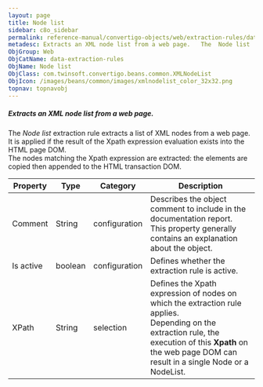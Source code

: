 ```yaml
---
layout: page
title: Node list
sidebar: c8o_sidebar
permalink: reference-manual/convertigo-objects/web/extraction-rules/data-extraction-rules/node-list/
metadesc: Extracts an XML node list from a web page.   The  Node list  extraction rule extracts a list of XML nodes from a web page. It is applied if the result
ObjGroup: Web
ObjCatName: data-extraction-rules
ObjName: Node list
ObjClass: com.twinsoft.convertigo.beans.common.XMLNodeList
ObjIcon: /images/beans/common/images/xmlnodelist_color_32x32.png
topnav: topnavobj
---
```

##### Extracts an XML node list from a web page. 

The <i>Node list</i> extraction rule extracts a list of XML nodes from a web page. It is applied if the result of the Xpath expression evaluation exists into the HTML page DOM. <br/>The nodes matching the Xpath expression are extracted: the elements are copied then appended to the HTML transaction DOM.

Property | Type | Category | Description
--- | --- | --- | ---
Comment | String | configuration | Describes the object comment to include in the documentation report.<br/>This property generally contains an explanation about the object.
Is active | boolean | configuration | Defines whether the extraction rule is active.
XPath | String | selection | Defines the Xpath expression of nodes on which the extraction rule applies.<br/>Depending on the extraction rule, the execution of this <b>Xpath</b> on the web page DOM can result in a single <span class="computer">Node</span> or a <span class="computer">NodeList</span>.
